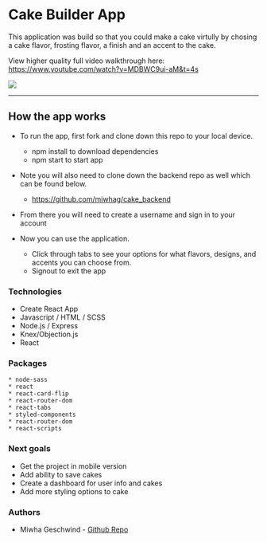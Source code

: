 # Cake Builder App 

This application was build so that you could make a  cake virtully by chosing a cake flavor, frosting flavor, a finish and an accent to the cake. 

View higher quality full video walkthrough here: https://www.youtube.com/watch?v=MDBWC9ui-aM&t=4s


![](src/Images/capstone.gif)

---

## How the app works  

* To run the app, first fork and clone down this repo to your local device. 
  * npm install to download dependencies 
  * npm start to start app 
* Note you will also need to clone down the backend repo as well which can be found below.
   * https://github.com/miwhag/cake_backend


* From there you will need to create a username and sign in to your account 
* Now you can use the application. 
  * Click through tabs to see your options for what flavors, designs, and accents you can choose from. 
  * Signout to exit the app
   


### Technologies 
* Create React App 
* Javascript / HTML / SCSS
* Node.js / Express
* Knex/Objection.js
* React 

### Packages 
```
* node-sass
* react
* react-card-flip
* react-router-dom
* react-tabs
* styled-components
* react-router-dom
* react-scripts
```

### Next goals
* Get the project in mobile version
* Add ability to save cakes 
* Create a dashboard for user info and cakes 
* Add more styling options to cake 

### Authors

* Miwha Geschwind - [Github Repo](https://github.com/miwhag)
